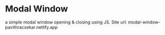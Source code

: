 # Modal Window

a simple modal window opening & closing using JS. Site url: modal-window-pavithracsekar.netlify.app
